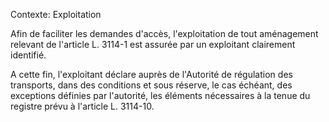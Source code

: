 Contexte: Exploitation

Afin de faciliter les demandes d'accès, l'exploitation de tout aménagement relevant de l'article L. 3114-1 est assurée par un exploitant clairement identifié.

A cette fin, l'exploitant déclare auprès de l'Autorité de régulation des transports, dans des conditions et sous réserve, le cas échéant, des exceptions définies par l'autorité, les éléments nécessaires à la tenue du registre prévu à l'article L. 3114-10.